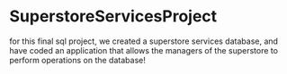 # SuperstoreServicesProject
for this final sql project, we created a superstore services database, and have coded an application that allows the managers of the superstore to perform operations on the database!
